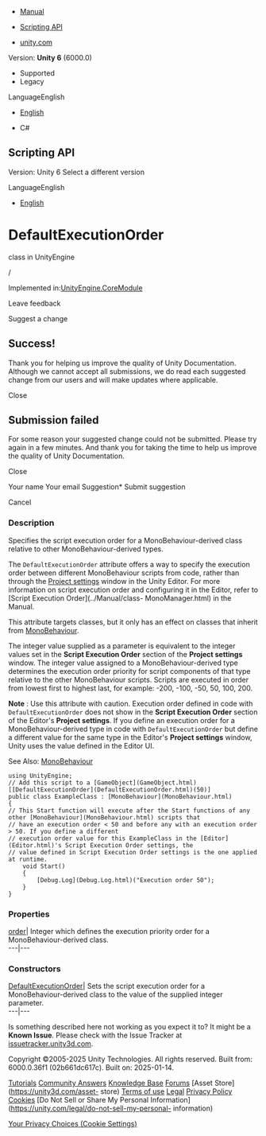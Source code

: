 [ ]()

  * [Manual](../Manual/index.html)
  * [Scripting API](../ScriptReference/index.html)

  * [unity.com](https://unity.com/)

Version: **Unity 6** (6000.0)

  * Supported
  * Legacy

LanguageEnglish

  * [English]()

  * C#

[ ](https://docs.unity3d.com)

## Scripting API

Version: Unity 6 Select a different version

LanguageEnglish

  * [English]()

# DefaultExecutionOrder

class in UnityEngine

/

Implemented in:[UnityEngine.CoreModule](UnityEngine.CoreModule.html)

Leave feedback

Suggest a change

## Success!

Thank you for helping us improve the quality of Unity Documentation. Although
we cannot accept all submissions, we do read each suggested change from our
users and will make updates where applicable.

Close

## Submission failed

For some reason your suggested change could not be submitted. Please <a>try
again</a> in a few minutes. And thank you for taking the time to help us
improve the quality of Unity Documentation.

Close

Your name Your email Suggestion* Submit suggestion

Cancel

[ ]()

### Description

Specifies the script execution order for a MonoBehaviour-derived class
relative to other MonoBehaviour-derived types.

The `DefaultExecutionOrder` attribute offers a way to specify the execution
order between different MonoBehaviour scripts from code, rather than through
the [Project settings](../Manual/comp-ManagerGroup.html) window in the Unity
Editor. For more information on script execution order and configuring it in
the Editor, refer to [Script Execution Order](../Manual/class-
MonoManager.html) in the Manual.  
  
This attribute targets classes, but it only has an effect on classes that
inherit from [MonoBehaviour](MonoBehaviour.html).  
  
The integer value supplied as a parameter is equivalent to the integer values
set in the **Script Execution Order** section of the **Project settings**
window. The integer value assigned to a MonoBehaviour-derived type determines
the execution order priority for script components of that type relative to
the other MonoBehaviour scripts. Scripts are executed in order from lowest
first to highest last, for example: -200, -100, -50, 50, 100, 200.  
  
**Note** : Use this attribute with caution. Execution order defined in code
with `DefaultExecutionOrder` does not show in the **Script Execution Order**
section of the Editor's **Project settings**. If you define an execution order
for a MonoBehaviour-derived type in code with `DefaultExecutionOrder` but
define a different value for the same type in the Editor's **Project
settings** window, Unity uses the value defined in the Editor UI.  
  
See Also: [MonoBehaviour](MonoBehaviour.html)

    
    
    using UnityEngine;
    // Add this script to a [GameObject](GameObject.html)
    [[DefaultExecutionOrder](DefaultExecutionOrder.html)(50)]
    public class ExampleClass : [MonoBehaviour](MonoBehaviour.html)
    {
    // This Start function will execute after the Start functions of any other [MonoBehaviour](MonoBehaviour.html) scripts that
    // have an execution order < 50 and before any with an execution order > 50. If you define a different
    // execution order value for this ExampleClass in the [Editor](Editor.html)'s Script Execution Order settings, the
    // value defined in Script Execution Order settings is the one applied at runtime.
        void Start()
        {
            [Debug.Log](Debug.Log.html)("Execution order 50");
        }
    }
    

### Properties

[order](DefaultExecutionOrder-order.html)| Integer which defines the execution
priority order for a MonoBehaviour-derived class.  
---|---  
  
### Constructors

[DefaultExecutionOrder](DefaultExecutionOrder-ctor.html)| Sets the script
execution order for a MonoBehaviour-derived class to the value of the supplied
integer parameter.  
---|---  
  
Is something described here not working as you expect it to? It might be a
**Known Issue**. Please check with the Issue Tracker at
[issuetracker.unity3d.com](https://issuetracker.unity3d.com).

Copyright ©2005-2025 Unity Technologies. All rights reserved. Built from:
6000.0.36f1 (02b661dc617c). Built on: 2025-01-14.

[Tutorials](https://unity3d.com/learn) [Community
Answers](https://answers.unity3d.com) [Knowledge
Base](https://support.unity3d.com/hc/en-us)
[Forums](https://forum.unity3d.com) [Asset Store](https://unity3d.com/asset-
store) [Terms of use](https://docs.unity3d.com/Manual/TermsOfUse.html)
[Legal](https://unity.com/legal) [Privacy
Policy](https://unity.com/legal/privacy-policy)
[Cookies](https://unity.com/legal/cookie-policy) [Do Not Sell or Share My
Personal Information](https://unity.com/legal/do-not-sell-my-personal-
information)

[Your Privacy Choices (Cookie Settings)](javascript:void\(0\);)

